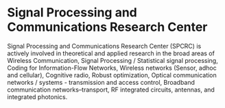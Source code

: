 # Signal Processing and Communications Research Center

Signal Processing and Communications Research Center (SPCRC) is actively involved in theoretical and applied research in the broad areas of Wireless Communication, Signal Processing / Statistical signal processing, Coding for Information-Flow Networks, Wireless networks (Sensor, adhoc and cellular), Cognitive radio, Robust optimization, Optical communication networks / systems - transmission and access control, Broadband communication networks–transport, RF integrated circuits, antennas, and integrated photonics.
